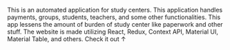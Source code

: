 This is an automated application for study centers. This application handles payments, groups, students, teachers, and some other functionalities. This app lessens the amount of burden of study center like paperwork and other stuff. The website is made utilizing React, Redux, Context API, Material UI, Material Table, and others. Check it out ↑

